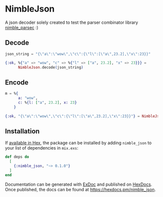 # NimbleJson
A json decoder solely created to test the parser combinator library [nimble_parsec](https://github.com/dashbitco/nimble_parsec) :)

## Decode

```elixir
json_string = "{\"a\":\"wow\",\"c\":{\"l\":[\"a\",23.2],\"x\":23}}"

{:ok, %{"a" => "wow", "c" => %{"l" => ["a", 23.2], "x" => 23}}} =
      NimbleJson.decode(json_string)
```



## Encode

```elixir
m = %{
      a: "wow",
      c: %{l: ["a", 23.2], x: 23}
    }
    
{:ok, "{\"a\":\"wow\",\"c\":{\"l\":[\"a\",23.2],\"x\":23}}"} = NimbleJson.encode(m)

```

## Installation

If [available in Hex](https://hex.pm/docs/publish), the package can be installed
by adding `nimble_json` to your list of dependencies in `mix.exs`:

```elixir
def deps do
  [
    {:nimble_json, "~> 0.1.0"}
  ]
end
```

Documentation can be generated with [ExDoc](https://github.com/elixir-lang/ex_doc)
and published on [HexDocs](https://hexdocs.pm). Once published, the docs can
be found at <https://hexdocs.pm/nimble_json>.

